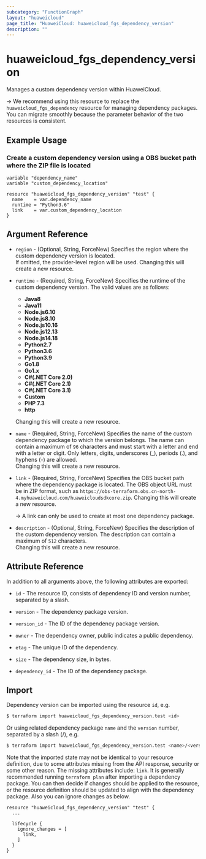 ```yaml
---
subcategory: "FunctionGraph"
layout: "huaweicloud"
page_title: "HuaweiCloud: huaweicloud_fgs_dependency_version"
description: ""
---
```


# huaweicloud_fgs_dependency_version

Manages a custom dependency version within HuaweiCloud.

-> We recommend using this resource to replace the `huaweicloud_fgs_dependency` resource for managing dependency
packages. You can migrate smoothly because the parameter behavior of the two resources is consistent.

## Example Usage

### Create a custom dependency version using a OBS bucket path where the ZIP file is located

```hcl
variable "dependency_name"
variable "custom_dependency_location"

resource "huaweicloud_fgs_dependency_version" "test" {
  name    = var.dependency_name
  runtime = "Python3.6"
  link    = var.custom_dependency_location
}
```

## Argument Reference

* `region` - (Optional, String, ForceNew) Specifies the region where the custom dependency version is located.  
  If omitted, the provider-level region will be used. Changing this will create a new resource.

* `runtime` - (Required, String, ForceNew) Specifies the runtime of the custom dependency version.
  The valid values are as follows:
  + **Java8**
  + **Java11**
  + **Node.js6.10**
  + **Node.js8.10**
  + **Node.js10.16**
  + **Node.js12.13**
  + **Node.js14.18**
  + **Python2.7**
  + **Python3.6**
  + **Python3.9**
  + **Go1.8**
  + **Go1.x**
  + **C#(.NET Core 2.0)**
  + **C#(.NET Core 2.1)**
  + **C#(.NET Core 3.1)**
  + **Custom**
  + **PHP 7.3**
  + **http**

  Changing this will create a new resource.

* `name` - (Required, String, ForceNew) Specifies the name of the custom dependency package to which the version belongs.
  The name can contain a maximum of `96` characters and must start with a letter and end with a letter or digit.
  Only letters, digits, underscores (_), periods (.), and hyphens (-) are allowed.  
  Changing this will create a new resource.

* `link` - (Required, String, ForceNew) Specifies the OBS bucket path where the dependency package is located.
  The OBS object URL must be in ZIP format, such as
  `https://obs-terraform.obs.cn-north-4.myhuaweicloud.com/huaweicloudsdkcore.zip`.
  Changing this will create a new resource.

  -> A link can only be used to create at most one dependency package.

* `description` - (Optional, String, ForceNew) Specifies the description of the custom dependency version.
  The description can contain a maximum of `512` characters.  
  Changing this will create a new resource.

## Attribute Reference

In addition to all arguments above, the following attributes are exported:

* `id` - The resource ID, consists of dependency ID and version number, separated by a slash.

* `version` - The dependency package version.

* `version_id` - The ID of the dependency package version.

* `owner` - The dependency owner, public indicates a public dependency.

* `etag` - The unique ID of the dependency.

* `size` - The dependency size, in bytes.

* `dependency_id` - The ID of the dependency package.

## Import

Dependency version can be imported using the resource `id`, e.g.

```bash
$ terraform import huaweicloud_fgs_dependency_version.test <id>
```

Or using related dependency package `name` and the `version` number, separated by a slash (/), e.g.

```bash
$ terraform import huaweicloud_fgs_dependency_version.test <name>/<version>
```

Note that the imported state may not be identical to your resource definition, due to some attributes missing from the
API response, security or some other reason. The missing attributes include: `link`.
It is generally recommended running `terraform plan` after importing a dependency package.
You can then decide if changes should be applied to the resource, or the resource definition should be updated to
align with the dependency package. Also you can ignore changes as below.

```hcl
resource "huaweicloud_fgs_dependency_version" "test" {
  ...

  lifecycle {
    ignore_changes = [
      link,
    ]
  }
}
```
